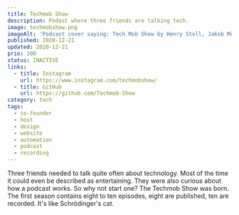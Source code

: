 ```yaml
---
title: Techmob Show
description: Podast where three friends are talking tech.
image: techmobshow.png
imageAlt: 'Podcast cover saying: Tech Mob Show by Henry Stoll, Jakob Möller and Luka Harambasic'
published: 2020-12-21
updated: 2020-12-21
prio: 200
status: INACTIVE
links:
  - title: Instagram
    url: https://www.instagram.com/techmobshow/
  - title: GitHub
    url: https://github.com/Techmob-Show
category: tech
tags:
  - co-founder
  - host
  - design
  - website
  - automation
  - podcast
  - recording
---
```


Three friends needed to talk quite often about technology. Most of the time it could even be described as entertaining. They were also curious about how a podcast works. So why not start one? The Techmob Show was born. The first season contains eight to ten episodes, eight are published, ten are recorded. It's like Schrödinger's cat.
